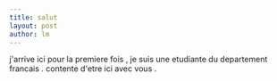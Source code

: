 ```yaml
---
title: salut 
layout: post
author: lm
---
```

<p>j'arrive ici pour la premiere fois , je suis une etudiante du departement francais . contente d'etre ici avec vous .</p>
